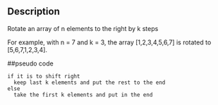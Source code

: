 ## Description
Rotate an array of n elements to the right by k steps

For example, 
with n = 7 and k = 3, the array [1,2,3,4,5,6,7] is rotated to [5,6,7,1,2,3,4]. 

##pseudo code
```
if it is to shift right
  keep last k elements and put the rest to the end
else
  take the first k elements and put in the end
```
